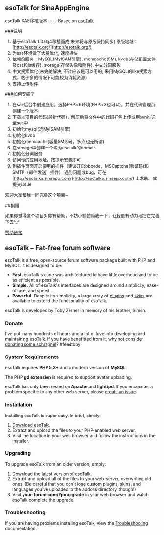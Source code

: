 ## esoTalk for SinaAppEngine

esoTalk SAE移植版本 -----Based on [esoTalk](http://esotalk.org/)

###说明

1. 基于esoTalk 1.0.0g4移植而成(未来将与原版保持同步) 原版地址：[http://esotalk.org/](http://esotalk.org/)
2. 为sae环境做了大量优化, 速度极快
3. 依赖的服务：MySQL(MyISAM引擎), memcache(5M), kvdb(存储配置文件及css和js缓存), storage(存储头像和附件), 中文分词服务
4. 中文搜索优化(未完美解决, 不过应该是可以用的, 采用MySQL的like搜索方式，帖子多的情况下可能较为消耗资源)
5. 支持上传附件

###如何安装？

1. 在sae后台中创建应用，选择PHP5.6环境(PHP5.3也可以)，并在代码管理页创建一个版本
2. 下载本项目的代码[(最新代码)](https://github.com/zgq354/esotalk-for-sae/archive/master.zip)，解压后将文件中的代码打包上传或用svn推送至sae中
3. 初始化mysql(选MyISAM引擎)
4. 初始化kvdb
5. 初始化memcache(容量5M即可，多点也无所谓)
6. 在storage中创建一个名为esotalk的domain
7. 初始化分词服务
8. 访问你的应用地址，按提示安装即可
9. 到插件页面开启要用的插件（建议开启bbcode，MSCaptcha(验证码)和SMTP（邮件发送）插件）
遇到问题或bug，可在 [http://esotalks.sinaapp.com/](http://esotalks.sinaapp.com/) 上求助。或提交issue

欢迎大家和我一同完善这个项目~

##捐赠

如果你觉得这个项目对你有帮助，不妨小额赞助我一下，让我更有动力地把它完善下去^_^

[赞助链接](http://blog.izgq.net/page/donate.html)

## esoTalk – Fat-free forum software

esoTalk is a free, open-source forum software package built with PHP and MySQL. It is designed to be:

 - **Fast.** esoTalk's code was architectured to have little overhead and to be as efficient as possible.
 - **Simple.** All of esoTalk's interfaces are designed around simplicity, ease-of-use, and speed.
 - **Powerful.** Despite its simplicity, a large array of [plugins](http://esotalk.org/plugins) and [skins](http://esotalk.org/skins) are available to extend the functionality of esoTalk.

esoTalk is developed by Toby Zerner in memory of his brother, Simon. 

### Donate

I've put many hundreds of hours and a lot of love into developing and maintaining esoTalk. If you have benefitted from it, why not consider [donating some schrapnel](http://esotalk.org/donate)? #feedtoby

### System Requirements

esoTalk requires **PHP 5.3+** and a modern version of **MySQL**.

The PHP **gd extension** is required to support avatar uploading.

esoTalk has only been tested on **Apache** and **lighttpd**. If you encounter a problem specific to any other web server, please [create an issue](https://github.com/esotalk/esoTalk/issues).

### Installation

Installing esoTalk is super easy. In brief, simply:

1. [Download esoTalk.](http://esotalk.org/download)
2. Extract and upload the files to your PHP-enabled web server.
3. Visit the location in your web browser and follow the instructions in the installer.

### Upgrading

To upgrade esoTalk from an older version, simply:

1. [Download](http://esotalk.org/download) the latest version of esoTalk.
2. Extract and upload all of the files to your web-server, overwriting old ones. (Be careful that you don't lose custom plugins, skins, and languages you've uploaded to the addons directory, though!)
3. Visit **your-forum.com/?p=upgrade** in your web browser and watch esoTalk complete the upgrade.

### Troubleshooting

If you are having problems installing esoTalk, view the [Troubleshooting](http://esotalk.org/docs/debug) documentation.
